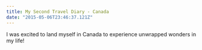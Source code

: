 ```yaml
---
title: My Second Travel Diary - Canada
date: "2015-05-06T23:46:37.121Z"
---
```


I was excited to land myself in Canada to experience unwrapped wonders in my life!
